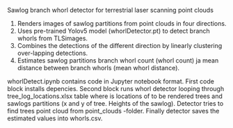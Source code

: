 Sawlog branch whorl detector for terrestrial laser scanning point clouds

1. Renders images of sawlog partitions from point clouds in four directions.
2. Uses pre-trained Yolov5 model (whorlDetector.pt) to detect branch whorls from TLSimages.
3. Combines the detections of the different direction by linearly clustering over-lapping detections.
4. Estimates sawlog partitions branch whorl count (whorl count) ja mean distance between branch whorls (mean whorl distance).

whorlDetect.ipynb contains code in Jupyter notebook format.
First code block installs depencies. 
Second block runs whorl detector looping through tree_log_locations.xlsx table where is locations of to be rendered trees and sawlogs partitions (x and y of tree. Heights of the sawlog).
Detector tries to find trees point cloud from point_clouds -folder.
Finally detector saves the estimated values into whorls.csv.

